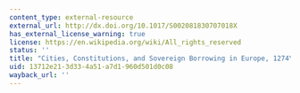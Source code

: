 ```yaml
---
content_type: external-resource
external_url: http://dx.doi.org/10.1017/S002081830707018X
has_external_license_warning: true
license: https://en.wikipedia.org/wiki/All_rights_reserved
status: ''
title: "Cities, Constitutions, and Sovereign Borrowing in Europe, 1274\u20131785"
uid: 13712e21-3d33-4a51-a7d1-960d501d0c08
wayback_url: ''
---
```

